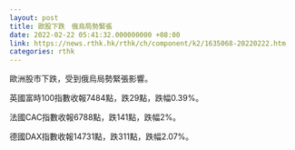 ```yaml
---
layout: post
title: 歐股下跌　俄烏局勢緊張
date: 2022-02-22 05:41:32.000000000 +08:00
link: https://news.rthk.hk/rthk/ch/component/k2/1635068-20220222.htm
categories: rthk
---
```


歐洲股市下跌，受到俄烏局勢緊張影響。

英國富時100指數收報7484點，跌29點，跌幅0.39%。

法國CAC指數收報6788點，跌141點，跌幅2%。

德國DAX指數收報14731點，跌311點，跌幅2.07%。
